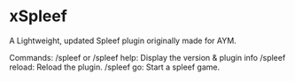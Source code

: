 # xSpleef
A Lightweight, updated Spleef plugin originally made for AYM.

Commands:
/spleef or /spleef help: Display the version & plugin info
/spleef reload: Reload the plugin.
/spleef go: Start a spleef game.
